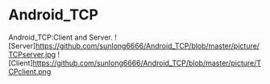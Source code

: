 # Android_TCP
Android_TCP:Client and Server.
![Server]https://github.com/sunlong6666/Android_TCP/blob/master/picture/TCPserver.jpg
![Client]https://github.com/sunlong6666/Android_TCP/blob/master/picture/TCPclient.png
